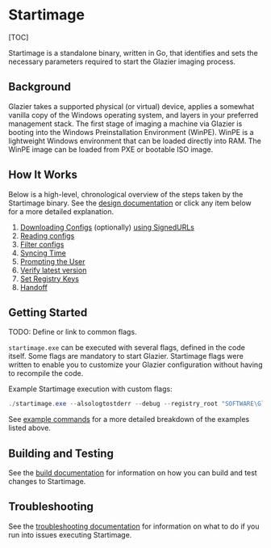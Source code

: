 # Startimage

<!--* freshness: { owner: 'dantsek' reviewed: '2020-09-02' } *-->

[TOC]

Startimage is a standalone binary, written in Go, that identifies and sets the
necessary parameters required to start the Glazier imaging process.

## Background

Glazier takes a supported physical (or virtual) device, applies a somewhat
vanilla copy of the Windows operating system, and layers in your preferred
management stack. The first stage of imaging a machine via Glazier is booting
into the Windows Preinstallation Environment (WinPE). WinPE is a lightweight
Windows environment that can be loaded directly into RAM. The WinPE image can be
loaded from PXE or bootable ISO image.

## How It Works

Below is a high-level, chronological overview of the steps taken by the
Startimage binary. See the [design documentation](design.md) or click any item
below for a more detailed explanation.

1.  [Downloading Configs](design.md#downloading-configs) (optionally)
    [using SignedURLs](design.md#using-signedurls)
1.  [Reading configs](design.md#reading-configs)
1.  [Filter configs](design.md#filter-configs)
1.  [Syncing Time](design.md#syncing-time)
1.  [Prompting the User](design.md#prompting-the-user)
1.  [Verify latest version](design.md#verify-latest-version)
1.  [Set Registry Keys](design.md#set-registry-keys)
1.  [Handoff](design.md#handoff)

## Getting Started

TODO: Define or link to common flags.

`startimage.exe` can be executed with several flags, defined in the code itself.
Some flags are mandatory to start Glazier. Startimage flags were written to
enable you to customize your Glazier configuration without having to recompile
the code.

Example Startimage execution with custom flags:

```powershell
./startimage.exe --alsologtostderr --debug --registry_root "SOFTWARE\Glazier" trusted --config_server "https://glazier.com"
```

See [example commands](build.md#example-commands) for a more detailed breakdown
of the examples listed above.

## Building and Testing

See the [build documentation](build.md) for information on how you can build and
test changes to Startimage.

## Troubleshooting

See the [troubleshooting documentation](troubleshooting.md) for information on
what to do if you run into issues executing Startimage.
